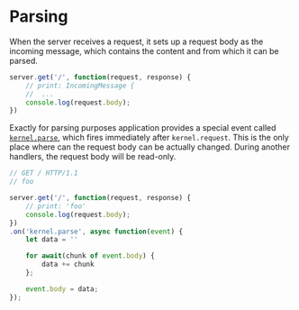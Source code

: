 [parsing_event]: https://github.com/vikhola/vikhola/blob/main/docs/api/events.md#kernelcritical

# Parsing

When the server receives a request, it sets up a request body as the incoming message, which contains the content and from which it can be parsed.

```js
server.get('/', function(request, response) {
	// print: IncomingMessage {
	//  ...
	console.log(request.body);
})
```

Exactly for parsing purposes application provides a special event called [`kernel.parse`][parsing_event], which fires immediately after `kernel.request`. This is the only place where can the request body can be actually changed. During another handlers, the request body will be read-only.

```js
// GET / HTTP/1.1 
// foo

server.get('/', function(request, response) {
	// print: 'foo'
	console.log(request.body);
})
.on('kernel.parse', async function(event) {
	let data = ''

	for await(chunk of event.body) {
		data += chunk
	};

	event.body = data; 
});
```


